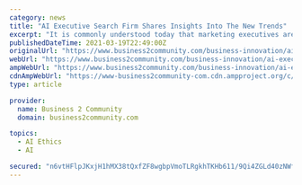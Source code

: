 ```yaml
---
category: news
title: "AI Executive Search Firm Shares Insights Into The New Trends"
excerpt: "It is commonly understood today that marketing executives are expected to create a smooth customer experience along with establishing"
publishedDateTime: 2021-03-19T22:49:00Z
originalUrl: "https://www.business2community.com/business-innovation/ai-executive-search-firm-shares-insights-into-the-new-trends-02393329"
webUrl: "https://www.business2community.com/business-innovation/ai-executive-search-firm-shares-insights-into-the-new-trends-02393329"
ampWebUrl: "https://www.business2community.com/business-innovation/ai-executive-search-firm-shares-insights-into-the-new-trends-02393329/amp"
cdnAmpWebUrl: "https://www-business2community-com.cdn.ampproject.org/c/s/www.business2community.com/business-innovation/ai-executive-search-firm-shares-insights-into-the-new-trends-02393329/amp"
type: article

provider:
  name: Business 2 Community
  domain: business2community.com

topics:
  - AI Ethics
  - AI

secured: "n6vtHFlpJKxjH1hMX38tQxfZF8wgbpVmoTLRgkhTKHb611/9Qi4ZGLd40zNWfwXsjssW2LxiGJRKSVqYz5lqDSM8ag/lq+YVZ1fML3Ezmyp7HPLY5x25QdlcEUjsIBj4ZOMqxluFylJdSSa8LNFozDewVzuiB4qqHDES4OR2qNTBL44vo8Hid/NQp4r7NX+2C2Lh6A9jddOHUMp5sjEiQFSv6rOOy0cWb3Lhhax5Jx1BUR7o8+50BC8dR4TPYmgOykIAo/QwUlN7bQ0vgB3OPSHiXp1BejPQH5TnYbEBBEh+La7cTRdI7rmPC+lY0P1D2aNqrEXBDw7hqcijwN5EaoeuUWpefyoSYL6JilZgT80=;H+9j/Usn/exqhjCnvQEXJQ=="
---
```


